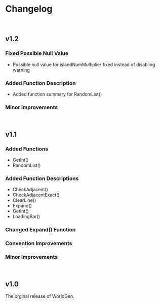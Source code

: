 # Changelog

<br/>

## v1.2
### Fixed Possible Null Value
 - Possible null value for islandNumMultiplier fixed instead of disabling warning
### Added Function Description
 - Added function summary for RandomList()
### Minor Improvements

<br/>

## v1.1
### Added Functions
 - GetInt()
 - RandomList()
### Added Function Descriptions
 - CheckAdjacent()
 - CheckAdjacentExact()
 - ClearLine()
 - Expand()
 - GetInt()
 - LoadingBar()
### Changed Expand() Function
### Convention Improvements
### Minor Improvements

<br/>

## v1.0
The orginal release of WorldGen.
